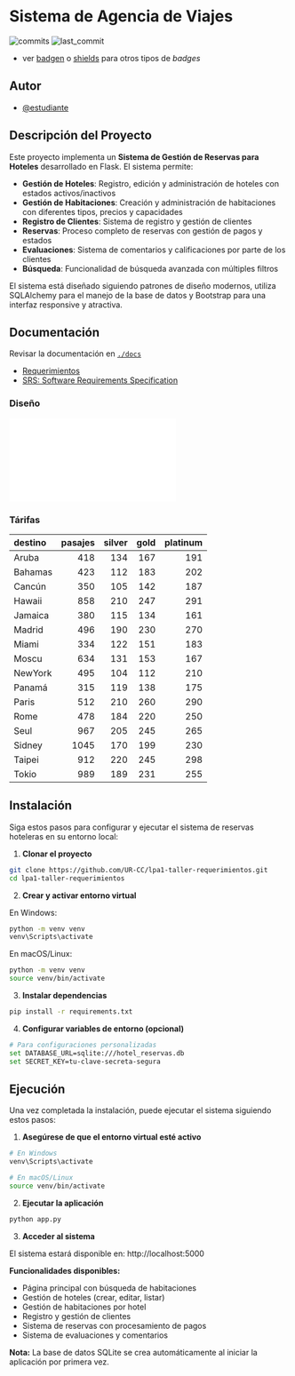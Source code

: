 # Sistema de Agencia de Viajes

![commits](https://badgen.net/github/commits/UR-CC/lp2-taller1?icon=github) 
![last_commit](https://img.shields.io/github/last-commit/UR-CC/lp2-taller1)

- ver [badgen](https://badgen.net/) o [shields](https://shields.io/) para otros tipos de _badges_

## Autor

- [@estudiante](https://www.github.com/estudiante)

## Descripción del Proyecto

Este proyecto implementa un **Sistema de Gestión de Reservas para Hoteles** desarrollado en Flask. El sistema permite:

- **Gestión de Hoteles**: Registro, edición y administración de hoteles con estados activos/inactivos
- **Gestión de Habitaciones**: Creación y administración de habitaciones con diferentes tipos, precios y capacidades
- **Registro de Clientes**: Sistema de registro y gestión de clientes
- **Reservas**: Proceso completo de reservas con gestión de pagos y estados
- **Evaluaciones**: Sistema de comentarios y calificaciones por parte de los clientes
- **Búsqueda**: Funcionalidad de búsqueda avanzada con múltiples filtros

El sistema está diseñado siguiendo patrones de diseño modernos, utiliza SQLAlchemy para el manejo de la base de datos y Bootstrap para una interfaz responsive y atractiva.

## Documentación

Revisar la documentación en [`./docs`](./docs)

- [Requerimientos](./docs/requerimientos.md)
- [SRS: Software Requirements Specification](./docs/srs.md)

### Diseño

![Diagrama de Clases](./docs/diagramas.md)

### Tárifas

|destino|pasajes|silver|gold|platinum|
|:---|---:|---:|---:|---:|
|Aruba|418|134|167|191|
|Bahamas|423|112|183|202|
|Cancún|350|105|142|187|
|Hawaii|858|210|247|291|
|Jamaica|380|115|134|161|
|Madrid|496|190|230|270|
|Miami|334|122|151|183|
|Moscu|634|131|153|167|
|NewYork|495|104|112|210|
|Panamá|315|119|138|175|
|Paris|512|210|260|290|
|Rome|478|184|220|250|
|Seul|967|205|245|265|
|Sidney|1045|170|199|230|
|Taipei|912|220|245|298|
|Tokio|989|189|231|255|

## Instalación

Siga estos pasos para configurar y ejecutar el sistema de reservas hoteleras en su entorno local:

1. **Clonar el proyecto**
```bash
git clone https://github.com/UR-CC/lpa1-taller-requerimientos.git
cd lpa1-taller-requerimientos
```

2. **Crear y activar entorno virtual**

En Windows:
```bash
python -m venv venv
venv\Scripts\activate
```

En macOS/Linux:
```bash
python -m venv venv
source venv/bin/activate
```

3. **Instalar dependencias**
```bash
pip install -r requirements.txt
```

4. **Configurar variables de entorno (opcional)**
```bash
# Para configuraciones personalizadas
set DATABASE_URL=sqlite:///hotel_reservas.db
set SECRET_KEY=tu-clave-secreta-segura
```
    
## Ejecución

Una vez completada la instalación, puede ejecutar el sistema siguiendo estos pasos:

1. **Asegúrese de que el entorno virtual esté activo**
```bash
# En Windows
venv\Scripts\activate

# En macOS/Linux
source venv/bin/activate
```

2. **Ejecutar la aplicación**
```bash
python app.py
```

3. **Acceder al sistema**

El sistema estará disponible en: http://localhost:5000

**Funcionalidades disponibles:**
- Página principal con búsqueda de habitaciones
- Gestión de hoteles (crear, editar, listar)
- Gestión de habitaciones por hotel
- Registro y gestión de clientes
- Sistema de reservas con procesamiento de pagos
- Sistema de evaluaciones y comentarios

**Nota:** La base de datos SQLite se crea automáticamente al iniciar la aplicación por primera vez.

